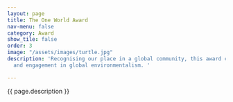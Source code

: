 ```yaml
---
layout: page
title: The One World Award
nav-menu: false
category: Award
show_tile: false
order: 3
image: "/assets/images/turtle.jpg"
description: 'Recognising our place in a global community, this award celebrates action
  and engagement in global environmentalism. '

---
```

{{ page.description }}